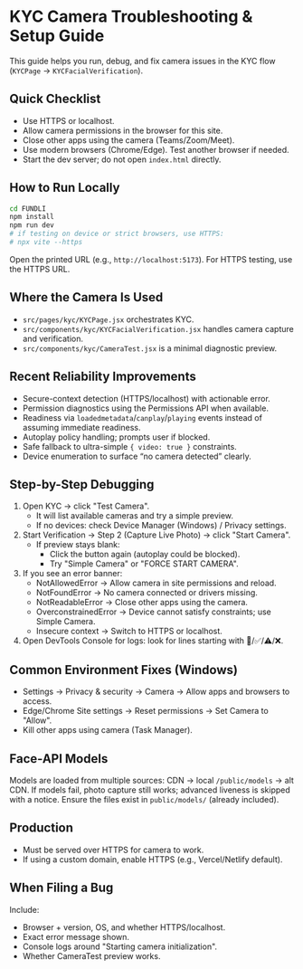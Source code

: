 # KYC Camera Troubleshooting & Setup Guide

This guide helps you run, debug, and fix camera issues in the KYC flow (`KYCPage` → `KYCFacialVerification`).

## Quick Checklist
- Use HTTPS or localhost.
- Allow camera permissions in the browser for this site.
- Close other apps using the camera (Teams/Zoom/Meet).
- Use modern browsers (Chrome/Edge). Test another browser if needed.
- Start the dev server; do not open `index.html` directly.

## How to Run Locally
```bash
cd FUNDLI
npm install
npm run dev
# if testing on device or strict browsers, use HTTPS:
# npx vite --https
```
Open the printed URL (e.g., `http://localhost:5173`). For HTTPS testing, use the HTTPS URL.

## Where the Camera Is Used
- `src/pages/kyc/KYCPage.jsx` orchestrates KYC.
- `src/components/kyc/KYCFacialVerification.jsx` handles camera capture and verification.
- `src/components/kyc/CameraTest.jsx` is a minimal diagnostic preview.

## Recent Reliability Improvements
- Secure-context detection (HTTPS/localhost) with actionable error.
- Permission diagnostics using the Permissions API when available.
- Readiness via `loadedmetadata`/`canplay`/`playing` events instead of assuming immediate readiness.
- Autoplay policy handling; prompts user if blocked.
- Safe fallback to ultra-simple `{ video: true }` constraints.
- Device enumeration to surface “no camera detected” clearly.

## Step-by-Step Debugging
1. Open KYC → click "Test Camera".
   - It will list available cameras and try a simple preview.
   - If no devices: check Device Manager (Windows) / Privacy settings.
2. Start Verification → Step 2 (Capture Live Photo) → click "Start Camera".
   - If preview stays blank:
     - Click the button again (autoplay could be blocked).
     - Try "Simple Camera" or "FORCE START CAMERA".
3. If you see an error banner:
   - NotAllowedError → Allow camera in site permissions and reload.
   - NotFoundError → No camera connected or drivers missing.
   - NotReadableError → Close other apps using the camera.
   - OverconstrainedError → Device cannot satisfy constraints; use Simple Camera.
   - Insecure context → Switch to HTTPS or localhost.
4. Open DevTools Console for logs: look for lines starting with 🎥/✅/⚠️/❌.

## Common Environment Fixes (Windows)
- Settings → Privacy & security → Camera → Allow apps and browsers to access.
- Edge/Chrome Site settings → Reset permissions → Set Camera to "Allow".
- Kill other apps using camera (Task Manager).

## Face-API Models
Models are loaded from multiple sources: CDN → local `/public/models` → alt CDN. If models fail, photo capture still works; advanced liveness is skipped with a notice. Ensure the files exist in `public/models/` (already included).

## Production
- Must be served over HTTPS for camera to work.
- If using a custom domain, enable HTTPS (e.g., Vercel/Netlify default).

## When Filing a Bug
Include:
- Browser + version, OS, and whether HTTPS/localhost.
- Exact error message shown.
- Console logs around "Starting camera initialization".
- Whether CameraTest preview works.
